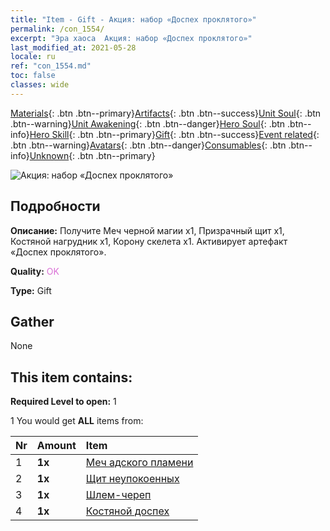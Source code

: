 ```yaml
---
title: "Item - Gift - Акция: набор «Доспех проклятого»"
permalink: /con_1554/
excerpt: "Эра хаоса  Акция: набор «Доспех проклятого»"
last_modified_at: 2021-05-28
locale: ru
ref: "con_1554.md"
toc: false
classes: wide
---
```

 [Materials](/ItemsRU/){: .btn .btn--primary}[Artifacts](/ItemsRU/Artifacts/){: .btn .btn--success}[Unit Soul](/ItemsRU/UnitSoul/){: .btn .btn--warning}[Unit Awakening](/ItemsRU/UnitAwakening/){: .btn .btn--danger}[Hero Soul](/ItemsRU/HeroSoul/){: .btn .btn--info}[Hero Skill](/ItemsRU/HeroSkill/){: .btn .btn--primary}[Gift](/ItemsRU/Gift/){: .btn .btn--success}[Event related](/ItemsRU/Events/){: .btn .btn--warning}[Avatars](/ItemsRU/Avatars/){: .btn .btn--danger}[Consumables](/ItemsRU/Consumables/){: .btn .btn--info}[Unknown](/ItemsRU/Unknown/){: .btn .btn--primary}

 ![Акция: набор «Доспех проклятого»](/images/t/i_907167.png)

## Подробности
 **Описание:** Получите Меч черной магии x1, Призрачный щит x1, Костяной нагрудник x1, Корону скелета x1. Активирует артефакт «Доспех проклятого».

 **Quality:** <span style="color: #DA70D6">OK</span>

 **Type:** Gift

## Gather

  None

## This item contains:

 **Required Level to open:** 1

 1 You would get **ALL** items  from:

  | Nr | Amount |     Item    |
  |:---|:-------|:------------|
  | 1 |  **1x** | [Меч адского пламени](/ItemsRU/art_121/) |  | 
  | 2 |  **1x** | [Щит неупокоенных](/ItemsRU/art_122/) |  | 
  | 3 |  **1x** | [Шлем-череп](/ItemsRU/art_123/) |  | 
  | 4 |  **1x** | [Костяной доспех](/ItemsRU/art_124/) |  | 
